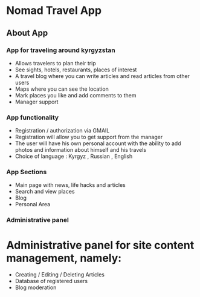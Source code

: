 # Nomad Travel App


## About App

### App for traveling around kyrgyzstan 

- Allows travelers to plan their trip
- See sights, hotels, restaurants, places of interest
- A travel blog where you can write articles and read articles from other users
- Maps where you can see the location
- Mark places you like and add comments to them
- Manager support

### App functionality 

- Registration / authorization via GMAIL
- Registration will allow you to get support from the manager
- The user will have his own personal account with the ability to add photos and information about himself and his travels
- Choice of language : Kyrgyz , Russian , English


### App Sections 
- Main page with news, life hacks and articles
- Search and view places
- Blog 
- Personal Area

### Administrative panel

# Administrative panel for site content management, namely:

- Creating / Editing / Deleting Articles
- Database of registered users
- Blog moderation